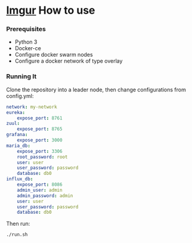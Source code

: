 [Imgur](https://i.imgur.com/knWC5eD.png)
How to use
======
### Prerequisites
- Python 3
- Docker-ce
- Configure docker swarm nodes
- Configure a docker network of type overlay

### Running It
Clone the repository into a leader node, then change configurations from config.yml: 
```yaml
network: my-network
eureka:
	expose_port: 8761
zuul:
	expose_port: 8765
grafana:
	expose_port: 3000
maria_db:
	expose_port: 3306
	root_password: root
	user: user
	user_password: password
	database: db0
influx_db:
	expose_port: 8086
	admin_user: admin
	admin_password: admin
	user: user
	user_password: password
	database: db0
```
Then run: 
```
./run.sh
```




